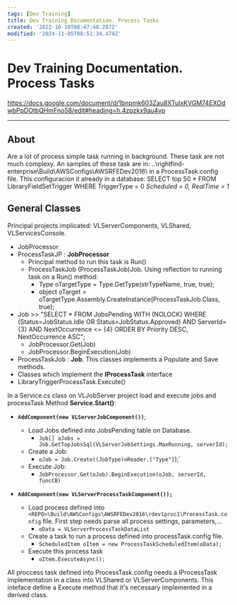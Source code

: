 ```yaml
---
tags: [Dev Training]
title: Dev Training Documentation. Process Tasks
created: '2022-10-10T08:47:48.287Z'
modified: '2024-11-05T08:51:34.474Z'
---
```


# Dev Training Documentation. Process Tasks
https://docs.google.com/document/d/1bnpmk603Zau8XTuIxKVGM74EXOdwbPpDOtbQHmFno58/edit#heading=h.4zpzkx9au4vp
___

## About
Are a lot of process simple task running in background. These task are not much complexy.
An samples of these task are in: ..\rightfind-enterprise\Build\AWSConfigs\AWSRFEDev2016\ in a ProcessTask.config file.
This configuracion it already in a database:
SELECT top 50 * FROM LibraryFieldSetTrigger WHERE TriggerType = 0 *Scheduled = 0, RealTime = 1*

## General Classes
Principal projects implicated: VLServerComponents, VLShared, VLServicesConsole.
- JobProcessor
- ProcessTaskJP : **JobProcessor**
    * Principal method to run this task is Run()
    * ProcessTaskJob (ProcessTaskJob)Job. Using reflection to running task on a Run() method:
        - Type oTargetType = Type.GetType(strTypeName, true, true);
        - object oTarget = oTargetType.Assembly.CreateInstance(ProcessTaskJob.Class, true);
- Job >> "SELECT * FROM JobsPending WITH (NOLOCK) WHERE (Status=JobStatus.Idle OR Status=JobStatus.Approved) AND ServerId={3} AND NextOccurrence <= {4} ORDER BY Priority DESC, NextOccurrence ASC";
    * JobProcessor.Get(Job)
    * JobProcessor.BeginExecution(Job)
- ProcessTaskJob : **Job**. This classes implements a Populate and Save methods.
- Classes which implement the **IProcessTask** interface
- LibraryTriggerProcessTask.Execute()

In a Service.cs class on VLJobServer project load and execute jobs and processTask
Method **Service.Start()**:

+ **`AddComponent(new VLServerJobComponent())`**;
    + Load Jobs defined into JobsPending table on Database.
        - `Job[] aJobs = Job.GetTopJobsSql(VLServerJobSettings.MaxRunning, serverId);`        
    + Create a Job:
        - `oJob = Job.Create((JobType)oReader.["Type"]`);`
    + Execute Job:
        - `JobProcessor.Get(oJob).BeginExecution(oJob, serverId, funcCB)`
    

+ **`AddComponent(new VLServerProcessTaskComponent());`**
    + Load process defined into `<REPO>\Build\AWSConfigs\AWSRFEDev2016\rdev1proc1\ProcessTask.config` file. First step needs parse all process settings, parameters,...
        - `oData = VLServerProcessTaskDataList` 
    + Create a task to run a process defined into processTask.config file.
        - `ScheduledItem oItem = new ProcessTaskScheduledItem(oData);`
    + Execute this process task
        - `oItem.ExecuteAsync();`

All proccess task defined into ProcessTask.config needs a IProcessTask implementation in a class into VLShared or VLServerComponents.
This inteface define a Execute method that it's necessary implemented in a derived class.


    



##
